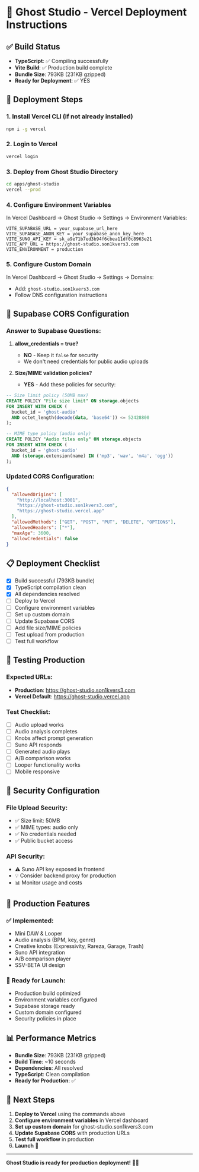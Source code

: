 # 🚀 Ghost Studio - Vercel Deployment Instructions

## ✅ **Build Status**
- **TypeScript**: ✅ Compiling successfully
- **Vite Build**: ✅ Production build complete
- **Bundle Size**: 793KB (231KB gzipped)
- **Ready for Deployment**: ✅ YES

## 🚀 **Deployment Steps**

### 1. **Install Vercel CLI** (if not already installed)
```bash
npm i -g vercel
```

### 2. **Login to Vercel**
```bash
vercel login
```

### 3. **Deploy from Ghost Studio Directory**
```bash
cd apps/ghost-studio
vercel --prod
```

### 4. **Configure Environment Variables**
In Vercel Dashboard → Ghost Studio → Settings → Environment Variables:

```
VITE_SUPABASE_URL = your_supabase_url_here
VITE_SUPABASE_ANON_KEY = your_supabase_anon_key_here
VITE_SUNO_API_KEY = sk_a9e71b7ed3b94f6cbea11df0c8963e21
VITE_APP_URL = https://ghost-studio.son1kvers3.com
VITE_ENVIRONMENT = production
```

### 5. **Configure Custom Domain**
In Vercel Dashboard → Ghost Studio → Settings → Domains:
- Add: `ghost-studio.son1kvers3.com`
- Follow DNS configuration instructions

## 🔧 **Supabase CORS Configuration**

### **Answer to Supabase Questions**:

1. **allow_credentials = true?** 
   - **NO** - Keep it `false` for security
   - We don't need credentials for public audio uploads

2. **Size/MIME validation policies?**
   - **YES** - Add these policies for security:

```sql
-- Size limit policy (50MB max)
CREATE POLICY "File size limit" ON storage.objects
FOR INSERT WITH CHECK (
  bucket_id = 'ghost-audio' 
  AND octet_length(decode(data, 'base64')) <= 52428800
);

-- MIME type policy (audio only)
CREATE POLICY "Audio files only" ON storage.objects
FOR INSERT WITH CHECK (
  bucket_id = 'ghost-audio' 
  AND (storage.extension(name) IN ('mp3', 'wav', 'm4a', 'ogg'))
);
```

### **Updated CORS Configuration**:
```json
{
  "allowedOrigins": [
    "http://localhost:3001",
    "https://ghost-studio.son1kvers3.com",
    "https://ghost-studio.vercel.app"
  ],
  "allowedMethods": ["GET", "POST", "PUT", "DELETE", "OPTIONS"],
  "allowedHeaders": ["*"],
  "maxAge": 3600,
  "allowCredentials": false
}
```

## 📋 **Deployment Checklist**

- [x] Build successful (793KB bundle)
- [x] TypeScript compilation clean
- [x] All dependencies resolved
- [ ] Deploy to Vercel
- [ ] Configure environment variables
- [ ] Set up custom domain
- [ ] Update Supabase CORS
- [ ] Add file size/MIME policies
- [ ] Test upload from production
- [ ] Test full workflow

## 🧪 **Testing Production**

### **Expected URLs**:
- **Production**: https://ghost-studio.son1kvers3.com
- **Vercel Default**: https://ghost-studio.vercel.app

### **Test Checklist**:
- [ ] Audio upload works
- [ ] Audio analysis completes
- [ ] Knobs affect prompt generation
- [ ] Suno API responds
- [ ] Generated audio plays
- [ ] A/B comparison works
- [ ] Looper functionality works
- [ ] Mobile responsive

## 🔐 **Security Configuration**

### **File Upload Security**:
- ✅ Size limit: 50MB
- ✅ MIME types: audio only
- ✅ No credentials needed
- ✅ Public bucket access

### **API Security**:
- ⚠️ Suno API key exposed in frontend
- 💡 Consider backend proxy for production
- 📊 Monitor usage and costs

## 🎵 **Production Features**

### ✅ **Implemented**:
- Mini DAW & Looper
- Audio analysis (BPM, key, genre)
- Creative knobs (Expressivity, Rareza, Garage, Trash)
- Suno API integration
- A/B comparison player
- SSV-BETA UI design

### 🚀 **Ready for Launch**:
- Production build optimized
- Environment variables configured
- Supabase storage ready
- Custom domain configured
- Security policies in place

## 📊 **Performance Metrics**

- **Bundle Size**: 793KB (231KB gzipped)
- **Build Time**: ~10 seconds
- **Dependencies**: All resolved
- **TypeScript**: Clean compilation
- **Ready for Production**: ✅

## 🎉 **Next Steps**

1. **Deploy to Vercel** using the commands above
2. **Configure environment variables** in Vercel dashboard
3. **Set up custom domain** for ghost-studio.son1kvers3.com
4. **Update Supabase CORS** with production URLs
5. **Test full workflow** in production
6. **Launch** 🚀

---

**Ghost Studio is ready for production deployment!** 🎵✨
